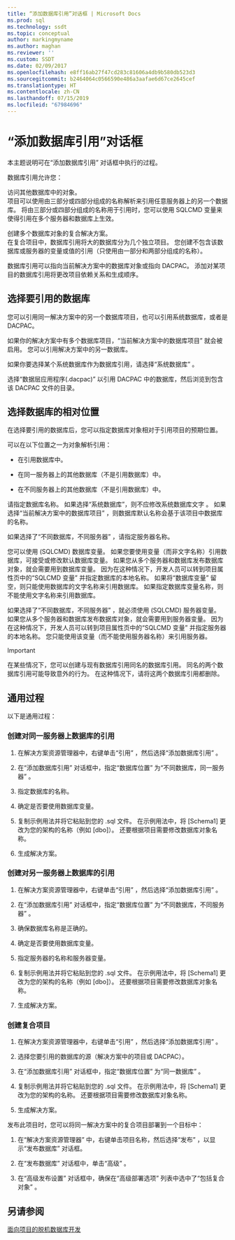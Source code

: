 ```yaml
---
title: “添加数据库引用”对话框 | Microsoft Docs
ms.prod: sql
ms.technology: ssdt
ms.topic: conceptual
author: markingmyname
ms.author: maghan
ms.reviewer: ''
ms.custom: SSDT
ms.date: 02/09/2017
ms.openlocfilehash: e8ff16ab27f47cd283c81606a4db9b580db523d3
ms.sourcegitcommit: b2464064c0566590e486a3aafae6d67ce2645cef
ms.translationtype: HT
ms.contentlocale: zh-CN
ms.lasthandoff: 07/15/2019
ms.locfileid: "67984696"
---
```

# <a name="add-database-reference-dialog-box"></a>“添加数据库引用”对话框
本主题说明可在“添加数据库引用”  对话框中执行的过程。  
  
数据库引用允许您：  
  
访问其他数据库中的对象。  
项目可以使用由三部分或四部分组成的名称解析来引用任意服务器上的另一个数据库。 将由三部分或四部分组成的名称用于引用时，您可以使用 SQLCMD 变量来使得引用在多个服务器和数据库上生效。  
  
创建多个数据库对象的复合解决方案。  
在复合项目中，数据库引用将大的数据库分为几个独立项目。 您创建不包含该数据库或服务器的变量或值的引用（只使用由一部分和两部分组成的名称）。  
  
数据库引用可以指向当前解决方案中的数据库对象或指向 DACPAC。 添加对某项目的数据库引用将更改项目依赖关系和生成顺序。  
  
## <a name="selecting-the-database-to-reference"></a>选择要引用的数据库  
您可以引用同一解决方案中的另一个数据库项目，也可以引用系统数据库，或者是 DACPAC。  
  
如果你的解决方案中有多个数据库项目，“当前解决方案中的数据库项目”  就会被启用。 您可以引用解决方案中的另一数据库。  
  
如果你要选择某个系统数据库作为数据库引用，请选择“系统数据库”  。  
  
选择“数据层应用程序(.dacpac)”  以引用 DACPAC 中的数据库，然后浏览到包含该 DACPAC 文件的目录。  
  
## <a name="selecting-the-databases-relative-location"></a>选择数据库的相对位置  
在选择要引用的数据库后，您可以指定数据库对象相对于引用项目的预期位置。  
  
可以在以下位置之一为对象解析引用：  
  
- 在引用数据库中。  
  
- 在同一服务器上的其他数据库（不是引用数据库）中。  
  
- 在不同服务器上的其他数据库（不是引用数据库）中。  
  
请指定数据库名称。 如果选择“系统数据库”，则不应修改系统数据库文字  。 如果选择“当前解决方案中的数据库项目”  ，则数据库默认名称会基于该项目中数据库的名称。  
  
如果选择了“不同数据库，不同服务器”  ，请指定服务器名称。  
  
您可以使用 (SQLCMD) 数据库变量。 如果您要使用变量（而非文字名称）引用数据库，可接受或修改默认数据库变量。 如果您从多个服务器和数据库发布数据库对象，就会需要用到数据库变量。 因为在这种情况下，开发人员可以转到项目属性页中的“SQLCMD 变量”  并指定数据库的本地名称。 如果将“数据库变量”  留空，则只能使用数据库的文字名称来引用数据库。 如果指定数据库变量名称，则不能使用文字名称来引用数据库。  
  
如果选择了“不同数据库，不同服务器”  ，就必须使用 (SQLCMD) 服务器变量。 如果您从多个服务器和数据库发布数据库对象，就会需要用到服务器变量。 因为在这种情况下，开发人员可以转到项目属性页中的“SQLCMD 变量”  并指定服务器的本地名称。 您只能使用该变量（而不能使用服务器名称）来引用服务器。  
  
> [!IMPORTANT]  
> 在某些情况下，您可以创建与现有数据库引用同名的数据库引用。 同名的两个数据库引用可能导致意外的行为。 在这种情况下，请将这两个数据库引用都删除。  
  
## <a name="common-procedures"></a>通用过程  
以下是通用过程：  
  
### <a name="to-create-a-reference-to-a-database-on-the-same-server"></a>创建对同一服务器上数据库的引用  
  
1.  在解决方案资源管理器中，右键单击“引用”  ，然后选择“添加数据库引用”  。  
  
2.  在“添加数据库引用”  对话框中，指定“数据库位置”  为“不同数据库，同一服务器”  。  
  
3.  指定数据库的名称。  
  
4.  确定是否要使用数据库变量。  
  
5.  复制示例用法并将它粘贴到您的 .sql 文件。 在示例用法中，将 [Schema1] 更改为您的架构的名称（例如 [dbo]）。 还要根据项目需要修改数据库对象名称。  
  
6.  生成解决方案。  
  
### <a name="to-create-a-reference-to-a-database-on-another-server"></a>创建对另一服务器上数据库的引用  
  
1.  在解决方案资源管理器中，右键单击“引用”  ，然后选择“添加数据库引用”  。  
  
2.  在“添加数据库引用”  对话框中，指定“数据库位置”  为“不同数据库，不同服务器”  。  
  
3.  确保数据库名称是正确的。  
  
4.  确定是否要使用数据库变量。  
  
5.  指定服务器的名称和服务器变量。  
  
6.  复制示例用法并将它粘贴到您的 .sql 文件。 在示例用法中，将 [Schema1] 更改为您的架构的名称（例如 [dbo]）。 还要根据项目需要修改数据库对象名称。  
  
7.  生成解决方案。  
  
### <a name="to-create-a-composite-project"></a>创建复合项目  
  
1.  在解决方案资源管理器中，右键单击“引用”  ，然后选择“添加数据库引用”  。  
  
2.  选择您要引用的数据库的源（解决方案中的项目或 DACPAC）。  
  
3.  在“添加数据库引用”  对话框中，指定“数据库位置”  为“同一数据库”  。  
  
4.  复制示例用法并将它粘贴到您的 .sql 文件。 在示例用法中，将 [Schema1] 更改为您的架构的名称。 还要根据项目需要修改数据库对象名称。  
  
5.  生成解决方案。  
  
发布此项目时，您可以将同一解决方案中的复合项目部署到一个目标中：  
  
1.  在“解决方案资源管理器”  中，右键单击项目名称，然后选择“发布”  ，以显示“发布数据库”  对话框。  
  
2.  在“发布数据库”  对话框中，单击“高级”  。  
  
3.  在“高级发布设置”  对话框中，确保在“高级部署选项”  列表中选中了“包括复合对象”  。  
  
## <a name="see-also"></a>另请参阅  
[面向项目的脱机数据库开发](../ssdt/project-oriented-offline-database-development.md)  
  
